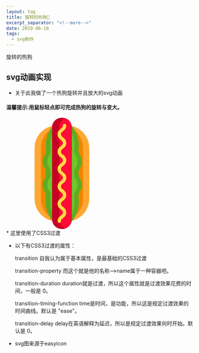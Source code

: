 ```yaml
---
layout: tag
title: 旋转的热狗🌭️
excerpt_separator: "<!--more-->"
date: 2019-06-18
tags:
  - svg制作
---
```


旋转的热狗

<!--more-->

## <b>svg动画实现</b>

* 关于此我做了一个热狗旋转并且放大的svg动画

#### <b>温馨提示</b>:用鼠标轻点即可完成热狗的旋转与变大。

<div class="hd">
<?xml version="1.0" encoding="iso-8859-1"?>
<!-- Generator: Adobe Illustrator 19.0.0, SVG Export Plug-In . SVG Version: 6.00 Build 0)  -->
<svg version="1.1" id="Capa_1" xmlns="http://www.w3.org/2000/svg" xmlns:xlink="http://www.w3.org/1999/xlink" x="0px" y="0px"
	 viewBox="0 0 512 512" style="enable-background:new 0 0 512 512;" xml:space="preserve">
<path style="fill:#EE8700;" d="M381.178,138.151v235.697c0,56.227-46.006,102.243-102.243,102.243h-45.871
	c-56.237,0-102.243-46.016-102.243-102.243V138.151c0-56.237,46.006-102.243,102.243-102.243h45.871
	C335.173,35.909,381.178,81.914,381.178,138.151z"/>
<g>
	<path style="fill:#FFA733;" d="M262.031,476.091h-28.967c-56.237,0-102.243-46.016-102.243-102.243V138.151
		c0-56.237,46.006-102.243,102.243-102.243h28.967c-56.237,0-102.243,46.006-102.243,102.243v235.697
		C159.789,430.075,205.794,476.091,262.031,476.091z"/>
	<path style="fill:#FFA733;" d="M381.178,138.151v235.697c0,56.227-46.006,102.243-102.243,102.243h-27.932
		c56.237,0,102.243-46.016,102.243-102.243V138.151c0-56.237-46.006-102.243-102.243-102.243h27.932
		C335.173,35.909,381.178,81.914,381.178,138.151z"/>
</g>
<path style="fill:#5EAC24;" d="M347.877,308.88c0,26.722-15.663,26.722-15.663,53.454c0,10.749,11.183,59.33-27.446,109.991
	l-2.907,3.807l-27.239,16.553V20.939l27.239,17.246l1.024,1.262c23.37,28.894,33.54,65.962,29.629,102.926
	c-3.321,31.481,15.363,31.098,15.363,59.61c0,26.722-15.663,26.722-15.663,53.444C332.214,282.158,347.877,282.158,347.877,308.88z"
	/>
<path style="fill:#6DC82A;" d="M327.186,308.88c0,26.722-15.663,26.722-15.663,53.454c0,10.749,11.183,59.33-27.446,109.991
	l-2.907,3.807l-6.549,3.983V34.036l6.549,4.148l1.024,1.262c23.37,28.894,33.54,65.962,29.629,102.926
	c-3.321,31.481,15.363,31.098,15.363,59.61c0,26.722-15.663,26.722-15.663,53.444C311.523,282.158,327.186,282.158,327.186,308.88z"
	/>
<path style="fill:#5EAC24;" d="M233.24,24.043v463.47l-19.853-11.38l-2.897-3.807c-38.64-50.661-27.446-99.284-27.446-109.991
	c0-26.732-15.673-26.732-15.673-53.454s15.673-26.722,15.673-53.454c0-26.722-15.673-26.722-15.673-53.444
	c0-28.698,18.715-27.87,15.363-59.61c-3.911-36.964,6.259-74.031,29.629-102.926l1.024-1.262
	C213.388,38.185,220.826,26.112,233.24,24.043z"/>
<path style="fill:#6DC82A;" d="M233.24,40.523v433.148l-1.024-1.345c-38.64-50.661-27.446-99.284-27.446-109.991
	c0-26.732-15.673-26.732-15.673-53.454s15.673-26.722,15.673-53.454c0-26.722-15.673-26.722-15.673-53.444
	c0-28.698,18.715-27.87,15.363-59.61C200.601,105.864,210.47,69.252,233.24,40.523z"/>
<path style="fill:#C70024;" d="M301.147,43.75V468.25c0,18.746-11.939,34.833-28.594,41.019c-4.728,1.769-9.838,2.731-15.156,2.731
	h-2.793c-24.063,0-43.75-19.687-43.75-43.75V43.75c0-24.063,19.687-43.75,43.75-43.75h2.793c5.318,0,10.428,0.962,15.156,2.731
	C289.208,8.918,301.147,25.005,301.147,43.75z"/>
<path style="fill:#FF0C38;" d="M301.147,43.75V468.25c0,18.746-11.939,34.833-28.594,41.019
	c-16.656-6.187-28.594-22.273-28.594-41.019V43.75c0-18.746,11.938-34.833,28.594-41.019
	C289.208,8.918,301.147,25.005,301.147,43.75z"/>
<path style="fill:#FFDA44;" d="M243.687,483.846c-4.285,0-7.759-3.473-7.759-7.759c0-13.698,8.773-20.827,15.179-26.032
	c6.207-5.044,9.447-7.958,9.447-13.989s-3.239-8.945-9.447-13.989c-6.406-5.205-15.179-12.334-15.179-26.032
	c0-13.697,8.773-20.826,15.18-26.031c6.207-5.043,9.446-7.956,9.446-13.986c0-6.03-3.239-8.944-9.446-13.988
	c-6.406-5.204-15.179-12.333-15.179-26.03c0-13.697,8.773-20.825,15.179-26.03c6.207-5.043,9.446-7.956,9.446-13.986
	c0-6.03-3.239-8.943-9.446-13.986c-6.406-5.205-15.179-12.333-15.179-26.03c0-13.695,8.773-20.823,15.18-26.027
	c6.207-5.042,9.446-7.955,9.446-13.984s-3.239-8.942-9.446-13.985c-6.406-5.205-15.18-12.333-15.18-26.03s8.773-20.825,15.179-26.03
	c6.207-5.043,9.446-7.955,9.446-13.986c0-6.029-3.239-8.942-9.446-13.986c-6.406-5.205-15.179-12.333-15.179-26.03
	c0-13.696,8.773-20.824,15.18-26.029c6.207-5.042,9.446-7.955,9.446-13.985c0-4.286,3.474-7.759,7.759-7.759
	s7.759,3.473,7.759,7.759c0,13.696-8.773,20.824-15.18,26.029c-6.207,5.042-9.446,7.955-9.446,13.985
	c0,6.03,3.239,8.942,9.446,13.986c6.406,5.205,15.179,12.333,15.179,26.03s-8.773,20.825-15.179,26.03
	c-6.207,5.043-9.446,7.955-9.446,13.986c0,6.031,3.239,8.942,9.446,13.986c6.406,5.205,15.179,12.333,15.179,26.029
	c0,13.696-8.773,20.824-15.18,26.028c-6.207,5.042-9.446,7.953-9.446,13.983c0,6.03,3.239,8.942,9.446,13.986
	c6.406,5.205,15.179,12.333,15.179,26.03c0,13.697-8.773,20.825-15.179,26.03c-6.207,5.043-9.446,7.956-9.446,13.986
	c0,6.03,3.239,8.944,9.446,13.987c6.406,5.205,15.179,12.334,15.179,26.031c0,13.696-8.773,20.825-15.179,26.03
	c-6.207,5.043-9.446,7.956-9.446,13.987s3.239,8.945,9.447,13.989c6.406,5.205,15.179,12.334,15.179,26.032
	c0,13.698-8.773,20.827-15.179,26.032c-6.207,5.044-9.447,7.958-9.447,13.989C251.446,480.373,247.972,483.846,243.687,483.846z"/>
<g>
</g>
<g>
</g>
<g>
</g>
<g>
</g>
<g>
</g>
<g>
</g>
<g>
</g>
<g>
</g>
<g>
</g>
<g>
</g>
<g>
</g>
<g>
</g>
<g>
</g>
<g>
</g>
<g>
</g>
</svg>

</div>
<style>
.hd svg
{
    width: 300px; 
    height:300px;
    -webkit-transition: width 2s, height 2s, -webkit-transform 2s; /* For Safari 3.1 to 6.0 */
    transition: width 2s, height 2s, transform 2s;
}
.hd svg:hover {
    width: 500px;
    height: 500px;
    -webkit-transform: rotate(180deg); /* Chrome, Safari, Opera */
    transform: rotate(180deg);
</style>
* 这里使用了CSS3过渡

   * 以下有CSS3过渡的属性：
    
        transition	 自我认为属于基本属性，是最基础的CSS3过渡
      	
        transition-property	  而这个就是他的名称-->name属于一种容器吧。
	
        transition-duration	duration就是过渡，所以这个属性就是过渡效果花费的时间，一般是 0。	

        transition-timing-function	time是时间，是功能，所以这是规定过渡效果的时间曲线。默认是 "ease"。
	
        transition-delay	delay在英语解释为延迟，所以是规定过渡效果何时开始。默认是 0。	

* svg图来源于easyicon
